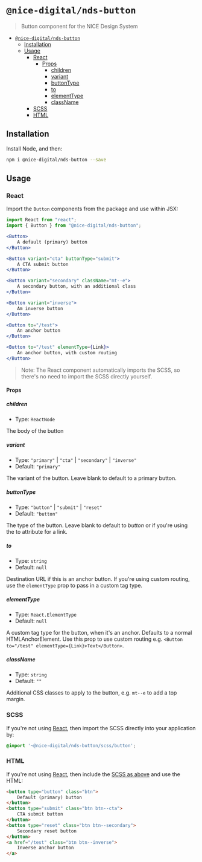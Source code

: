 # `@nice-digital/nds-button`

> Button component for the NICE Design System

- [`@nice-digital/nds-button`](#nice-digitalnds-button)
	- [Installation](#installation)
	- [Usage](#usage)
		- [React](#react)
			- [Props](#props)
				- [children](#children)
				- [variant](#variant)
				- [buttonType](#buttontype)
				- [to](#to)
				- [elementType](#elementtype)
				- [className](#classname)
		- [SCSS](#scss)
		- [HTML](#html)

## Installation

Install Node, and then:

```sh
npm i @nice-digital/nds-button --save
```

## Usage

### React

Import the `Button` components from the package and use within JSX:

```jsx
import React from "react";
import { Button } from "@nice-digital/nds-button";

<Button>
	A default (primary) button
</Button>

<Button variant="cta" buttonType="submit">
	A CTA submit button
</Button>

<Button variant="secondary" className="mt--e">
	A secondary button, with an additional class
</Button>

<Button variant="inverse">
	Am inverse button
</Button>

<Button to="/test">
	An anchor button
</Button>

<Button to="/test" elementType={Link}>
	An anchor button, with custom routing
</Button>
```

> Note: The React component automatically imports the SCSS, so there's no need to import the SCSS directly yourself.

#### Props

##### children

- Type: `ReactNode`

The body of the button

##### variant

- Type: `"primary"` | `"cta"` | `"secondary"` | `"inverse"`
- Default: `"primary"`

The variant of the button. Leave blank to default to a primary button.

##### buttonType

- Type: `"button"` | `"submit"` | `"reset"`
- Default: `"button"`

The type of the button. Leave blank to default to _button_ or if you're using the to attribute for a link.

##### to

- Type: `string`
- Default: `null`

Destination URL if this is an anchor button. If you're using custom routing, use the `elementType` prop to pass in a custom tag type.

##### elementType

- Type: `React.ElementType`
- Default: `null`

A custom tag type for the button, when it's an anchor. Defaults to a normal HTMLAnchorElement. Use this prop to use custom routing e.g. `<Button to="/test" elementType={Link}>Text</Button>`.

##### className

- Type: `string`
- Default: `""`

Additional CSS classes to apply to the button, e.g. `mt--e` to add a top margin.

### SCSS

If you're not using [React](#react), then import the SCSS directly into your application by:

```scss
@import '~@nice-digital/nds-button/scss/button';
```

### HTML

If you're not using [React](#react), then include the [SCSS as above](#scss) and use the HTML:

```html
<button type="button" class="btn">
	Default (primary) button
</button>
<button type="submit" class="btn btn--cta">
	CTA submit button
</button>
<button type="reset" class="btn btn--secondary">
	Secondary reset button
</button>
<a href="/test" class="btn btn--inverse">
	Inverse anchor button
</a>
```
